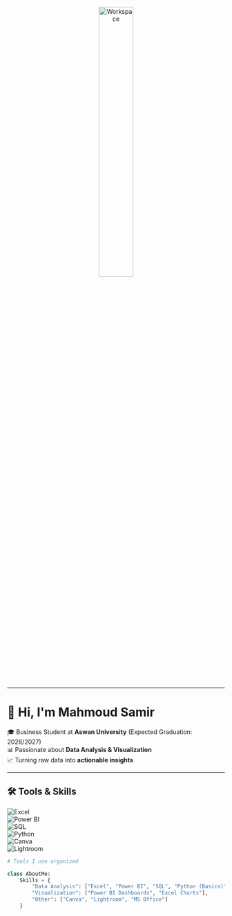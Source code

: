<div align="center" width="50">

<img src="https://github.com/SP-XD/SP-XD/blob/main/images/dev-working_rounded.gif?raw=true" alt="Workspace"  width="40%"/><br> 

</div>

---

# 👋 Hi, I'm Mahmoud Samir  

🎓 Business Student at **Aswan University** (Expected Graduation: 2026/2027)  
📊 Passionate about **Data Analysis & Visualization**  
📈 Turning raw data into **actionable insights**  

---

## 🛠️ Tools & Skills  

![Excel](https://img.shields.io/badge/Excel-217346?style=flat&logo=microsoft-excel&logoColor=white)  
![Power BI](https://img.shields.io/badge/Power%20BI-F2C811?style=flat&logo=power-bi&logoColor=black)  
![SQL](https://img.shields.io/badge/SQL-336791?style=flat&logo=postgresql&logoColor=white)  
![Python](https://img.shields.io/badge/Python-FFD43B?style=flat&logo=python&logoColor=darkgreen)  
![Canva](https://img.shields.io/badge/Canva-00C4CC?style=flat&logo=canva&logoColor=white)  
![Lightroom](https://img.shields.io/badge/Adobe%20Lightroom-31A8FF?style=flat&logo=adobe-lightroom&logoColor=white)  

```python
# Tools I use organized

class AboutMe:
    Skills = {
        "Data Analysis": ["Excel", "Power BI", "SQL", "Python (Basics)"],
        "Visualization": ["Power BI Dashboards", "Excel Charts"],
        "Other": ["Canva", "Lightroom", "MS Office"]
    }

